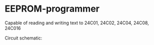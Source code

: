 # EEPROM-programmer

Capable of reading and writing text to 24C01, 24C02, 24C04, 24C08, 24C016

Circuit schematic:
